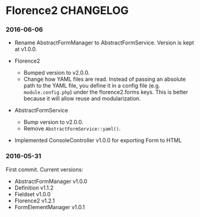 # Florence2 CHANGELOG

### 2016-06-06
- Rename AbstractFormManager to AbstractFormService. Version is kept at v1.0.0.

- Florence2
    - Bumped version to v2.0.0.
    - Change how YAML files are read. Instead of passing an absolute path to the YAML file, you define it in a config file (e.g. `module.config.php`) under the florence2.forms keys. This is better because it will allow reuse and modularization.

- AbstractFormService
    - Bump version to v2.0.0.
    - Remove `AbstractFormService::yaml()`.

- Implemented ConsoleController v1.0.0 for exporting Form to HTML


### 2016-05-31
First commit. Current versions:

- AbstractFormManager v1.0.0
- Definition v1.1.2
- Fieldset v1.0.0
- Florence2 v1.2.1
- FormElementManager v1.0.1

